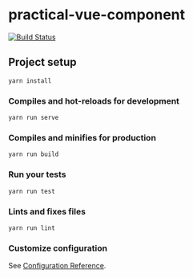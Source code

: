 # practical-vue-component

[![Build Status](https://travis-ci.org/curder/practical-vue-component-src.svg?branch=master)](https://travis-ci.org/curder/practical-vue-component-src)

## Project setup

```
yarn install
```

### Compiles and hot-reloads for development

```
yarn run serve
```

### Compiles and minifies for production

```
yarn run build
```

### Run your tests

```
yarn run test
```

### Lints and fixes files

```
yarn run lint
```

### Customize configuration

See [Configuration Reference](https://cli.vuejs.org/config/).

